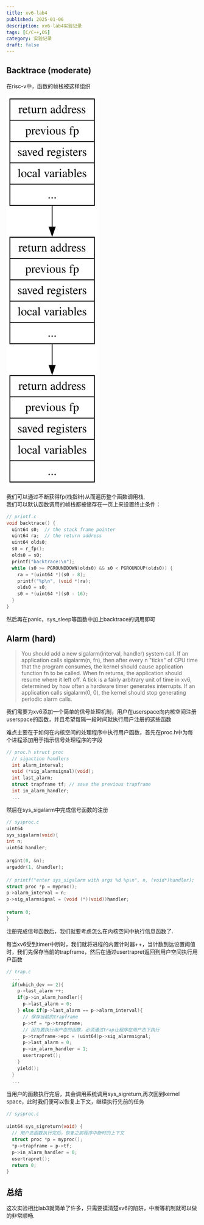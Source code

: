 ```yaml
---
title: xv6-lab4
published: 2025-01-06
description: xv6-lab4实验记录
tags: [C/C++,OS]
category: 实验记录
draft: false
---
```


## Backtrace (moderate)

在risc-v中，函数的帧栈被这样组织

![graphviz](../../../assets/xv6-lab4.svg)

我们可以通过不断获得fp(栈指针)从而遍历整个函数调用栈,  
我们可以默认函数调用的帧栈都被储存在一页上来设置终止条件：

```c
// printf.c
void backtrace() {
  uint64 s0;  // the stack frame pointer
  uint64 ra;  // the return address
  uint64 olds0;
  s0 = r_fp();
  olds0 = s0;
  printf("backtrace:\n");
  while (s0 >= PGROUNDDOWN(olds0) && s0 < PGROUNDUP(olds0)) {
    ra = *(uint64 *)(s0 - 8);
    printf("%p\n", (void *)ra);
    olds0 = s0;
    s0 = *(uint64 *)(s0 - 16);
  }
}
```

然后再在panic，sys_sleep等函数中加上backtrace的调用即可

## Alarm (hard)

> You should add a new sigalarm(interval, handler) system call. If an application calls sigalarm(n, fn), then after every n "ticks" of CPU time that the program consumes, the kernel should cause application function fn to be called. When fn returns, the application should resume where it left off. A tick is a fairly arbitrary unit of time in xv6, determined by how often a hardware timer generates interrupts. If an application calls sigalarm(0, 0), the kernel should stop generating periodic alarm calls.

我们需要为xv6添加一个简单的信号处理机制，用户在userspace向内核空间注册userspace的函数，并且希望每隔一段时间就执行用户注册的这些函数

难点主要在于如何在内核空间的处理程序中执行用户函数，首先在proc.h中为每个进程添加用于指示信号处理程序的字段

```c
// proc.h struct proc
  // sigaction handlers
  int alarm_interval;
  void (*sig_alarmsignal)(void);
  int last_alarm;
  struct trapframe tf; // save the previous trapframe
  int in_alarm_handler;
  ...
```

然后在sys_sigalarm中完成信号函数的注册

```c
// sysproc.c
uint64
sys_sigalarm(void){
int n;
uint64 handler;

argint(0, &n);
argaddr(1, &handler);

// printf("enter sys_sigalarm with args %d %p\n", n, (void*)handler);
struct proc *p = myproc();
p->alarm_interval = n;
p->sig_alarmsignal = (void (*)(void))handler;

return 0;
}
```

注册完成信号函数后，我们就要考虑怎么在内核空间中执行信息函数了.

每当xv6受到timer中断时，我们就将进程的内置计时器++，当计数到达设置阈值时，我们先保存当前的trapframe，然后在通过usertrapret返回到用户空间执行用户函数

```c
// trap.c
  ...
  if(which_dev == 2){
    p->last_alarm ++;
    if(p->in_alarm_handler){
      p->last_alarm = 0;
    } else if(p->last_alarm == p->alarm_interval){
      // 保存当前的trapframe
      p->tf = *p->trapframe;
      // 因为要执行用户态的函数，必须通过trap让程序在用户态下执行
      p->trapframe->epc = (uint64)p->sig_alarmsignal;
      p->last_alarm = 0;
      p->in_alarm_handler = 1;
      usertrapret();
    }
    yield();
  }
  ...
```

当用户的函数执行完后，其会调用系统调用sys_sigreturn,再次回到kernel space，此时我们便可以恢复上下文，继续执行先前的任务

```c
// sysproc.c

uint64 sys_sigreturn(void) {
  // 用户态函数执行完后，恢复之前程序中断时的上下文
  struct proc *p = myproc();
  *p->trapframe = p->tf;
  p->in_alarm_handler = 0;
  usertrapret();
  return 0;
}

```

## 总结

这次实验相比lab3就简单了许多，只需要摸清楚xv6的陷阱，中断等机制就可以做的非常顺畅.